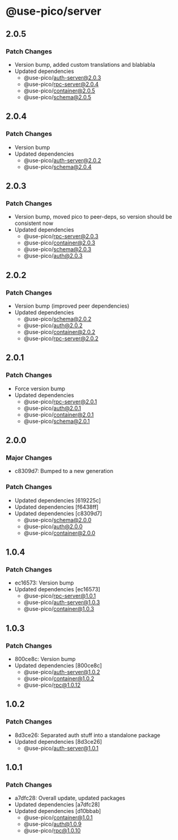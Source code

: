 # @use-pico/server

## 2.0.5

### Patch Changes

- Version bump, added custom translations and blablabla
- Updated dependencies
    - @use-pico/auth-server@2.0.3
    - @use-pico/rpc-server@2.0.4
    - @use-pico/container@2.0.5
    - @use-pico/schema@2.0.5

## 2.0.4

### Patch Changes

- Version bump
- Updated dependencies
    - @use-pico/auth-server@2.0.2
    - @use-pico/schema@2.0.4

## 2.0.3

### Patch Changes

- Version bump, moved pico to peer-deps, so version should be consistent now
- Updated dependencies
    - @use-pico/rpc-server@2.0.3
    - @use-pico/container@2.0.3
    - @use-pico/schema@2.0.3
    - @use-pico/auth@2.0.3

## 2.0.2

### Patch Changes

- Version bump (improved peer dependencies)
- Updated dependencies
    - @use-pico/schema@2.0.2
    - @use-pico/auth@2.0.2
    - @use-pico/container@2.0.2
    - @use-pico/rpc-server@2.0.2

## 2.0.1

### Patch Changes

- Force version bump
- Updated dependencies
    - @use-pico/rpc-server@2.0.1
    - @use-pico/auth@2.0.1
    - @use-pico/container@2.0.1
    - @use-pico/schema@2.0.1

## 2.0.0

### Major Changes

- c8309d7: Bumped to a new generation

### Patch Changes

- Updated dependencies [619225c]
- Updated dependencies [f6438ff]
- Updated dependencies [c8309d7]
    - @use-pico/schema@2.0.0
    - @use-pico/auth@2.0.0
    - @use-pico/container@2.0.0

## 1.0.4

### Patch Changes

- ec16573: Version bump
- Updated dependencies [ec16573]
    - @use-pico/rpc-server@1.0.1
    - @use-pico/auth-server@1.0.3
    - @use-pico/container@1.0.3

## 1.0.3

### Patch Changes

- 800ce8c: Version bump
- Updated dependencies [800ce8c]
    - @use-pico/auth-server@1.0.2
    - @use-pico/container@1.0.2
    - @use-pico/rpc@1.0.12

## 1.0.2

### Patch Changes

- 8d3ce26: Separated auth stuff into a standalone package
- Updated dependencies [8d3ce26]
    - @use-pico/auth-server@1.0.1

## 1.0.1

### Patch Changes

- a7dfc28: Overall update, updated packages
- Updated dependencies [a7dfc28]
- Updated dependencies [d10bbab]
    - @use-pico/container@1.0.1
    - @use-pico/auth@1.0.9
    - @use-pico/rpc@1.0.10
